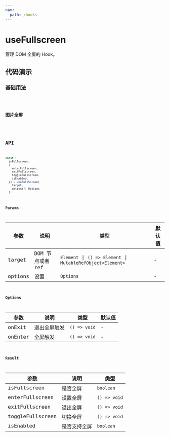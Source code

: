 ```yaml
---
nav:
  path: /hooks
---
```


# useFullscreen

管理 DOM 全屏的 Hook。

## 代码演示

### 基础用法

<code src="./demo/demo1.tsx" />

### 图片全屏

<code src="./demo/demo2.tsx" />

## API

```typescript
const [
  isFullscreen,
  {
    enterFullscreen,
    exitFullscreen,
    toggleFullscreen,
    isEnabled,
  }] = useFullScreen(
    target,
    options?: Options
  );
```

### Params

| 参数    | 说明             | 类型                                                        | 默认值 |
|---------|------------------|-------------------------------------------------------------|--------|
| target  | DOM 节点或者 ref | `Element` \| `() => Element` \| `MutableRefObject<Element>` | -      |
| options | 设置             | `Options`                                                   | -      |

### Options

| 参数    | 说明         | 类型         | 默认值 |
|---------|--------------|--------------|--------|
| onExit  | 退出全屏触发 | `() => void` | -      |
| onEnter | 全屏触发     | `() => void` | -      |

### Result

| 参数             | 说明         | 类型         |
|------------------|--------------|--------------|
| isFullscreen     | 是否全屏     | `boolean`    |
| enterFullscreen  | 设置全屏     | `() => void` |
| exitFullscreen   | 退出全屏     | `() => void` |
| toggleFullscreen | 切换全屏     | `() => void` |
| isEnabled        | 是否支持全屏 | `boolean`    |
